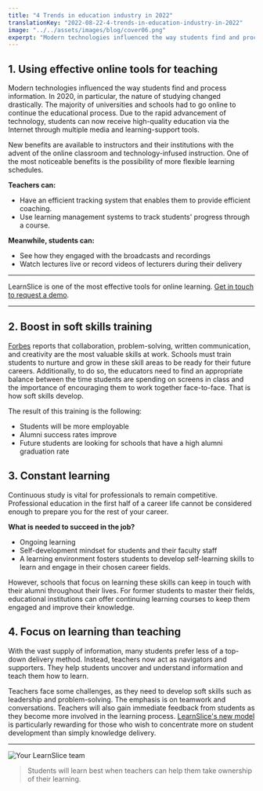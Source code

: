 ```yaml
---
title: "4 Trends in education industry in 2022"
translationKey: "2022-08-22-4-trends-in-education-industry-in-2022"
image: "../../assets/images/blog/cover06.png"
experpt: "Modern technologies influenced the way students find and process information. In 2020, in particular, the nature of studying changed drastically. The majority of universities and schools had to go online to continue the educational process."
---
```


## 1. Using effective online tools for teaching

Modern technologies influenced the way students find and process information. In 2020, in particular, the nature of studying changed drastically. The majority of universities and schools had to go online to continue the educational process. Due to the rapid advancement of technology, students can now receive high-quality education via the Internet through multiple media and learning-support tools.

New benefits are available to instructors and their institutions with the advent of the online classroom and technology-infused instruction. One of the most noticeable benefits is the possibility of more flexible learning schedules. 

**Teachers can:**

- Have an efficient tracking system that enables them to provide efficient coaching. 
- Use learning management systems to track students' progress through a course. 

**Meanwhile, students can:**

- See how they engaged with the broadcasts and recordings
- Watch lectures live or record videos of lecturers during their delivery

---

LearnSlice is one of the most effective tools for online learning. [Get in touch to request a demo](https://www.qizify.com/pricing).

---

## 2. Boost in soft skills training

[Forbes](https://www.forbes.com/sites/nataliapeart/2019/09/10/the-12-most-important-skills-you-need-to-succeed-at-work/?sh=3507d83f1c6a) reports that collaboration, problem-solving, written communication, and creativity are the most valuable skills at work. Schools must train students to nurture and grow in these skill areas to be ready for their future careers. Additionally, to do so, the educators need to find an appropriate balance between the time students are spending on screens in class and the importance of encouraging them to work together face-to-face. That is how soft skills develop.

The result of this training is the following: 

- Students will be more employable
- Alumni success rates improve
- Future students are looking for schools that have a high alumni graduation rate

## 3. Constant learning

Continuous study is vital for professionals to remain competitive. Professional education in the first half of a career life cannot be considered enough to prepare you for the rest of your career.

**What is needed to succeed in the job?**

- Ongoing learning
- Self-development mindset for students and their faculty staff
- A learning environment fosters students to develop self-learning skills to learn and engage in their chosen career fields.

However, schools that focus on learning these skills can keep in touch with their alumni throughout their lives. For former students to master their fields, educational institutions can offer continuing learning courses to keep them engaged and improve their knowledge.

## 4. Focus on learning than teaching

With the vast supply of information, many students prefer less of a top-down delivery method. Instead, teachers now act as navigators and supporters. They help students uncover and understand information and teach them how to learn.

Teachers face some challenges, as they need to develop soft skills such as leadership and problem-solving. The emphasis is on teamwork and conversations. Teachers will also gain immediate feedback from students as they become more involved in the learning process. [LearnSlice's new model](https://www.qizify.com/) is particularly rewarding for those who wish to concentrate more on student development than simply knowledge delivery.

---

![ Your LearnSlice team](/assets/images/blog/cover09.jpg " Your LearnSlice team")

> Students will learn best when teachers can help them take ownership of their learning.